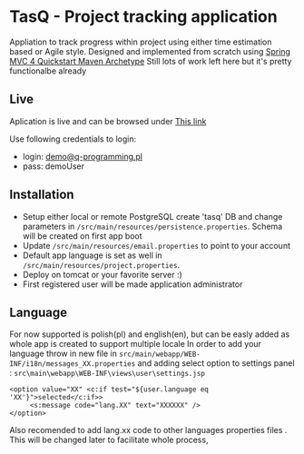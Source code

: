 TasQ - Project tracking application
=========================================
Appliation to track progress within project using either time estimation based or Agile style.
Designed and implemented from scratch using [Spring MVC 4 Quickstart Maven Archetype](https://github.com/q-programming/spring-mvc-quickstart-archetype.git)
Still lots of work left here but it's pretty functionalbe already

Live
----
Aplication is live and can be browsed under [This link](http://q-programming.pl/tasq/)

Use following credentials to login:
* login: demo@q-programming.pl
* pass: demoUser

Installation
------------
* Setup either local or remote PostgreSQL create 'tasq' DB and change parameters in 
	`/src/main/resources/persistence.properties`. Schema will be created on first app boot
* Update `/src/main/resources/email.properties` to point to your account
* Default app language is set as well in  `/src/main/resources/project.properties`.
* Deploy on tomcat or your favorite server :)
* First registered user will be made application administrator

Language
--------
For now supported is polish(pl) and english(en), but can be easly added as whole app is created to support multiple locale
In order to add your language throw in new file in `src/main/webapp/WEB-INF/i18n/messages_XX.properties`
and adding select option to settings panel : `src\main\webapp\WEB-INF\views\user\settings.jsp`

	<option value="XX" <c:if test="${user.language eq 'XX'}">selected</c:if>>
	     <s:message code="lang.XX" text="XXXXXX" />
	</option>

Also recomended to add lang.xx code to other languages properties files . This will be changed later to facilitate whole process,
